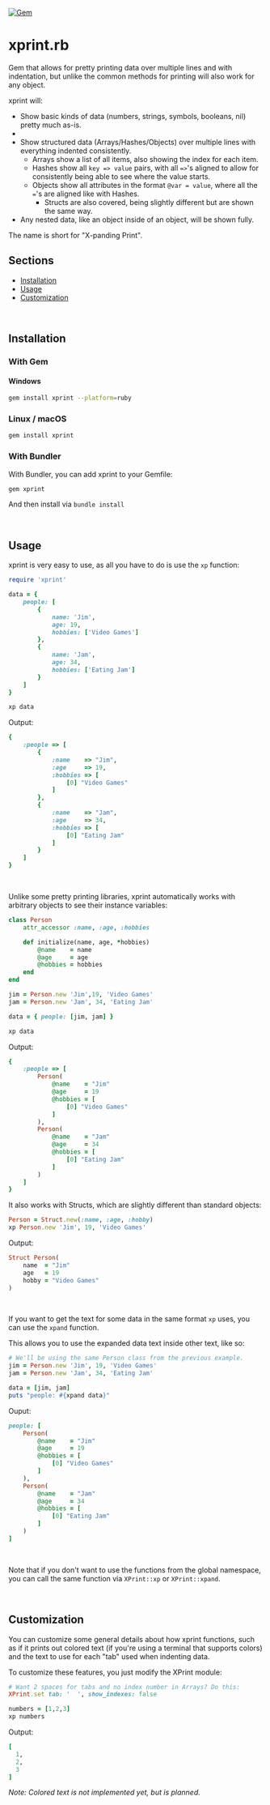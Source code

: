 [![Gem](https://img.shields.io/badge/gem-v0.5.1-blue?style=for-the-badge&logo=ruby)]() &nbsp;

# xprint.rb

Gem that allows for pretty printing data over multiple lines and
with indentation, but unlike the common methods for printing will
also work for any object.

xprint will:
- Show basic kinds of data (numbers, strings, symbols, booleans, nil) 
  pretty much as-is.
- 
- Show structured data (Arrays/Hashes/Objects) over multiple lines with 
  everything indented consistently.
  - Arrays show a list of all items, also showing the index for each item.
  - Hashes show all `key => value` pairs, with all `=>`'s aligned to allow
    for consistently being able to see where the value starts.
  - Objects show all attributes in the format `@var = value`, where
    all the `=`'s are aligned like with Hashes.
    - Structs are also covered, being slightly different but
      are shown the same way.
- Any nested data, like an object inside of an object, will be shown fully.


The name is short for "X-panding Print".

## Sections
- [Installation](#installation)
- [Usage](#usage)
- [Customization](#customization)

&nbsp;

## Installation

### With Gem
#### Windows
```sh
gem install xprint --platform=ruby
 ```

### Linux / macOS
```sh
gem install xprint
```

### With Bundler
With Bundler, you can add xprint to your Gemfile:
```sh
gem xprint
```
And then install via `bundle install`

&nbsp;

## Usage
xprint is very easy to use, as all you have to do is use the `xp` function:
```rb
require 'xprint'

data = {
    people: [
        {
            name: 'Jim',
            age: 19,
            hobbies: ['Video Games']
        },
        {
            name: 'Jam',
            age: 34,
            hobbies: ['Eating Jam']
        }
    ]
}

xp data
```
Output:
```rb
{
    :people => [
        {
            :name    => "Jim", 
            :age     => 19, 
            :hobbies => [
                [0] "Video Games"
            ]
        }, 
        {
            :name    => "Jam", 
            :age     => 34, 
            :hobbies => [
                [0] "Eating Jam"
            ]
        }
    ]
}
```

&nbsp;

Unlike some pretty printing libraries, xprint automatically works with
arbitrary objects to see their instance variables:
```rb
class Person
    attr_accessor :name, :age, :hobbies

    def initialize(name, age, *hobbies)
        @name    = name
        @age     = age
        @hobbies = hobbies
    end
end

jim = Person.new 'Jim',19, 'Video Games'
jam = Person.new 'Jam', 34, 'Eating Jam'

data = { people: [jim, jam] }

xp data
```
Output:
```rb
{
    :people => [
        Person(
            @name    = "Jim"
            @age     = 19
            @hobbies = [
                [0] "Video Games"
            ]
        ), 
        Person(
            @name    = "Jam"
            @age     = 34
            @hobbies = [
                [0] "Eating Jam"
            ]
        )
    ]
}
```

It also works with Structs, which are slightly different than standard
objects:
```rb
Person = Struct.new(:name, :age, :hobby)
xp Person.new 'Jim', 19, 'Video Games'
```
Output:
```rb
Struct Person(
    name  = "Jim"
    age   = 19
    hobby = "Video Games"
)
```
&nbsp;

If you want to get the text for some data in the same format `xp` uses, you
can use the `xpand` function.

This allows you to use the expanded data text inside other text, like so:

```rb
# We'll be using the same Person class from the previous example.
jim = Person.new 'Jim', 19, 'Video Games'
jam = Person.new 'Jam', 34, 'Eating Jam'

data = [jim, jam]
puts "people: #{xpand data}"
```
Ouput:
```rb
people: [
    Person(
        @name    = "Jim"
        @age     = 19
        @hobbies = [
            [0] "Video Games"
        ]
    ), 
    Person(
        @name    = "Jam"
        @age     = 34
        @hobbies = [
            [0] "Eating Jam"
        ]
    )
]
```
&nbsp;

Note that if you don't want to use the functions from the global
namespace, you can call the same function via 
`XPrint::xp` or `XPrint::xpand`.

&nbsp;

## Customization
You can customize some general details about how xprint functions, such as
if it prints out colored text (if you're using a terminal that supports
colors) and the text to use for each "tab" used when indenting data.

To customize these features, you just modify the XPrint module:
```rb
# Want 2 spaces for tabs and no index number in Arrays? Do this:
XPrint.set tab: '  ', show_indexes: false

numbers = [1,2,3]
xp numbers
```
Output:
```rb
[
  1,
  2,
  3
]
```
*Note: Colored text is not implemented yet, but is planned.*